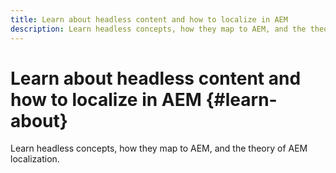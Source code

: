 ```yaml
---
title: Learn about headless content and how to localize in AEM
description: Learn headless concepts, how they map to AEM, and the theory of AEM localization.
---
```

# Learn about headless content and how to localize in AEM {#learn-about}

Learn headless concepts, how they map to AEM, and the theory of AEM localization.
